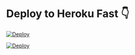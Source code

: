 # Deploy to Heroku Fast 👇
[![Deploy](https://www.herokucdn.com/deploy/button.svg)](https://heroku.com/deploy?template=https://github.com/Ashkan7AH/spotidls/tree/Heroku)


[![Deploy](https://www.herokucdn.com/deploy/button.svg)](https://heroku.com/deploy?template=https://github.com/nimiology/spotify_downloader_telegram__bot/tree/Heroku)
